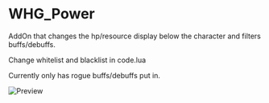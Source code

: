 # WHG_Power
AddOn that changes the hp/resource display below the character and filters buffs/debuffs.

Change whitelist and blacklist in code.lua

Currently only has rogue buffs/debuffs put in.


![Preview](http://i.imgur.com/5x24FYF.png "Preview")
